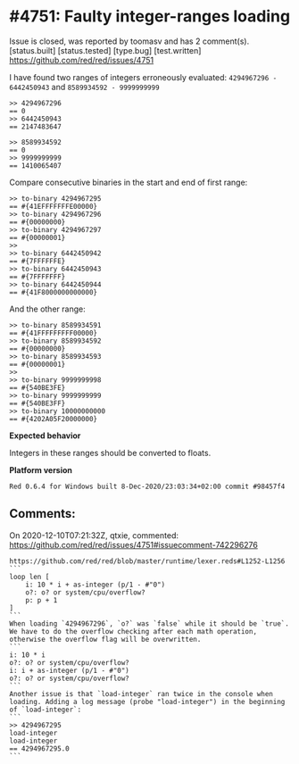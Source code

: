 
#4751: Faulty integer-ranges loading
================================================================================
Issue is closed, was reported by toomasv and has 2 comment(s).
[status.built] [status.tested] [type.bug] [test.written]
<https://github.com/red/red/issues/4751>

I have found two ranges of integers erroneously evaluated:
`4294967296 - 6442450943` and `8589934592 - 9999999999`
```
>> 4294967296
== 0
>> 6442450943
== 2147483647

>> 8589934592
== 0
>> 9999999999
== 1410065407
```
Compare consecutive binaries in the start and end of first range:
```
>> to-binary 4294967295
== #{41EFFFFFFFE00000}
>> to-binary 4294967296
== #{00000000}
>> to-binary 4294967297
== #{00000001}
>> 
>> to-binary 6442450942
== #{7FFFFFFE}
>> to-binary 6442450943
== #{7FFFFFFF}
>> to-binary 6442450944
== #{41F8000000000000}
```
And the other range:
```
>> to-binary 8589934591
== #{41FFFFFFFFF00000}
>> to-binary 8589934592
== #{00000000}
>> to-binary 8589934593
== #{00000001}
>> 
>> to-binary 9999999998
== #{540BE3FE}
>> to-binary 9999999999
== #{540BE3FF}
>> to-binary 10000000000
== #{4202A05F20000000}
```

**Expected behavior**

Integers in these ranges should be converted to floats.

**Platform version**

```
Red 0.6.4 for Windows built 8-Dec-2020/23:03:34+02:00 commit #98457f4
```



Comments:
--------------------------------------------------------------------------------

On 2020-12-10T07:21:32Z, qtxie, commented:
<https://github.com/red/red/issues/4751#issuecomment-742296276>

    https://github.com/red/red/blob/master/runtime/lexer.reds#L1252-L1256
    ```
    loop len [
    	i: 10 * i + as-integer (p/1 - #"0")
    	o?: o? or system/cpu/overflow?
    	p: p + 1
    ]
    ```
    When loading `4294967296`, `o?` was `false` while it should be `true`. We have to do the overflow checking after each math operation, otherwise the overflow flag will be overwritten.
    ```
    i: 10 * i
    o?: o? or system/cpu/overflow?
    i: i + as-integer (p/1 - #"0")
    o?: o? or system/cpu/overflow?
    ```
    Another issue is that `load-integer` ran twice in the console when loading. Adding a log message (probe "load-integer") in the beginning of `load-integer`:
    ```
    >> 4294967295
    load-integer
    load-integer
    == 4294967295.0
    ```

